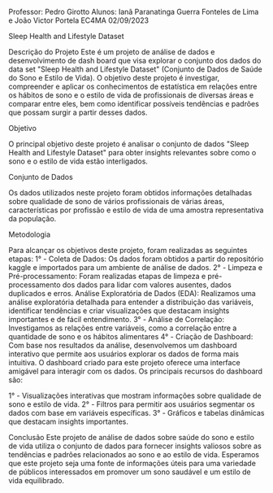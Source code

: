 Professor: Pedro Girotto
Alunos: Ianã Paranatinga Guerra Fonteles de Lima e João Victor Portela
EC4MA
02/09/2023

Sleep Health and Lifestyle Dataset


Descrição do Projeto
Este é um projeto de análise de dados e desenvolvimento de dash board que visa explorar o conjunto dos dados do data set "Sleep Health and Lifestyle Dataset" (Conjunto de Dados de Saúde do Sono e Estilo de Vida). O objetivo deste projeto é investigar, compreender e aplicar os conhecimentos de estatística em  relações entre os hábitos de sono e o estilo de vida de profissionais de diversas áreas e comparar entre eles, bem como identificar possíveis tendências e padrões que possam surgir a partir desses dados.

Objetivo

O principal objetivo deste projeto é analisar o conjunto de dados "Sleep Health and Lifestyle Dataset" para obter insights relevantes sobre como o sono e o estilo de vida estão interligados.

Conjunto de Dados

Os dados utilizados neste projeto foram obtidos informações detalhadas sobre qualidade de sono de vários profissionais de várias áreas, características por profissão e estilo de vida de uma amostra representativa da população.

Metodologia

Para alcançar os objetivos deste projeto, foram realizadas as seguintes etapas:
1° - Coleta de Dados: Os dados foram obtidos a partir do repositório kaggle e importados para um ambiente de análise de dados.
2° - Limpeza e Pré-processamento: Foram realizadas etapas de limpeza e pré-processamento dos dados para lidar com valores ausentes, dados duplicados e erros.
Análise Exploratória de Dados (EDA): Realizamos uma análise exploratória detalhada para entender a distribuição das variáveis, identificar tendências e criar visualizações que destacam insights importantes e de fácil entendimento.
3° - Análise de Correlação: Investigamos as relações entre variáveis, como a correlação entre a quantidade de sono e os hábitos alimentares
4° - Criação de Dashboard: Com base nos resultados da análise, desenvolvemos um dashboard interativo que permite aos usuários explorar os dados de forma mais intuitiva.
O dashboard criado para este projeto oferece uma interface amigável para interagir com os dados. Os principais recursos do dashboard são:

1° - Visualizações interativas que mostram informações sobre qualidade de sono e estilo de vida.
2° - Filtros para permitir aos usuários segmentar os dados com base em variáveis específicas.
3° - Gráficos e tabelas dinâmicas que destacam insights importantes.

Conclusão
Este projeto de análise de dados sobre saúde do sono e estilo de vida utiliza o conjunto de dados  para fornecer insights valiosos sobre as tendências e padrões relacionados ao sono e ao estilo de vida. Esperamos que este projeto seja uma fonte de informações úteis para uma variedade de públicos interessados em promover um sono saudável e um estilo de vida equilibrado.
